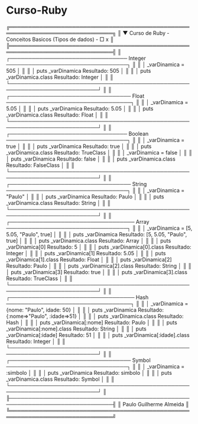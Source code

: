# Curso-Ruby
╔══════════════════════════════════════════════════════════════════════════════╗
║  ▼  Curso de Ruby - Conceitos Basicos (Tipos de dados)             -   □   x ║
╠══════════════════════════════════════════════════════════════════════════════╣
║ ┌──────────────────────────────── Integer ─────────────────────────────────┐ ║
║ │  _varDinamica = 505                                                      │ ║
║ │  puts _varDinamica               Resultado: 505                          │ ║
║ │  puts _varDinamica.class         Resultado: Integer                      │ ║
║ └──────────────────────────────────────────────────────────────────────────┘ ║
║ ┌───────────────────────────────── Float ──────────────────────────────────┐ ║
║ │  _varDinamica = 5.05                                                     │ ║
║ │  puts _varDinamica               Resultado: 5.05                         │ ║
║ │  puts _varDinamica.class         Resultado: Float                        │ ║
║ └──────────────────────────────────────────────────────────────────────────┘ ║
║ ┌──────────────────────────────── Boolean ─────────────────────────────────┐ ║
║ │  _varDinamica = true                                                     │ ║
║ │  puts _varDinamica               Resultado: true                         │ ║
║ │  puts _varDinamica.class         Resultado: TrueClass                    │ ║
║ │  _varDinamica = false                                                    │ ║
║ │  puts _varDinamica               Resultado: false                        │ ║
║ │  puts _varDinamica.class         Resultado: FalseClass                   │ ║
║ └──────────────────────────────────────────────────────────────────────────┘ ║
║ ┌───────────────────────────────── String ─────────────────────────────────┐ ║
║ │  _varDinamica = "Paulo"                                                  │ ║
║ │  puts _varDinamica               Resultado: Paulo                        │ ║
║ │  puts _varDinamica.class         Resultado: String                       │ ║
║ └──────────────────────────────────────────────────────────────────────────┘ ║
║ ┌────────────────────────────────── Array ─────────────────────────────────┐ ║
║ │  _varDinamica = [5, 5.05, "Paulo", true]                                 │ ║
║ │  puts _varDinamica               Resultado: [5, 5.05, "Paulo", true]     │ ║
║ │  puts _varDinamica.class         Resultado: Array                        │ ║
║ │  puts _varDinamica[0]            Resultado: 5                            │ ║
║ │  puts _varDinamica[0].class      Resultado: Integer                      │ ║
║ │  puts _varDinamica[1]            Resultado: 5.05                         │ ║
║ │  puts _varDinamica[1].class      Resultado: Float                        │ ║
║ │  puts _varDinamica[2]            Resultado: Paulo                        │ ║
║ │  puts _varDinamica[2].class      Resultado: String                       │ ║
║ │  puts _varDinamica[3]            Resultado: true                         │ ║
║ │  puts _varDinamica[3].class      Resultado: TrueClass                    │ ║
║ └──────────────────────────────────────────────────────────────────────────┘ ║
║ ┌────────────────────────────────── Hash ──────────────────────────────────┐ ║
║ │  _varDinamica = {nome: "Paulo", idade: 50}                               │ ║
║ │  puts _varDinamica               Resultado: {:nome=>"Paulo", :idade=>51} │ ║
║ │  puts _varDinamica.class         Resultado: Hash                         │ ║
║ │  puts _varDinamica[:nome]        Resultado: Paulo                        │ ║
║ │  puts _varDinamica[:nome].class  Resultado: String                       │ ║
║ │  puts _varDinamica[:idade]       Resultado: 51                           │ ║
║ │  puts _varDinamica[:idade].class Resultado: Integer                      │ ║
║ └──────────────────────────────────────────────────────────────────────────┘ ║
║ ┌───────────────────────────────── Symbol ─────────────────────────────────┐ ║
║ │  _varDinamica = :simbolo                                                 │ ║
║ │  puts _varDinamica               Resultado: simbolo                      │ ║
║ │  puts _varDinamica.class         Resultado: Symbol                       │ ║
║ └──────────────────────────────────────────────────────────────────────────┘ ║
╟──────────────────────────────────────────────────────────────────────────────╢
║  Paulo Guilherme Almeida                                                     ║
╚══════════════════════════════════════════════════════════════════════════════╝
